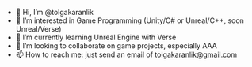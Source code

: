 - 👋 Hi, I’m @tolgakaranlik
- 👀 I’m interested in Game Programming (Unity/C# or Unreal/C++, soon Unreal/Verse)
- 🌱 I’m currently learning Unreal Engine with Verse
- 💞️ I’m looking to collaborate on game projects, especially AAA
- 📫 How to reach me: just send an email of tolgakaranlik@gmail.com

<!---
tolgakaranlik/tolgakaranlik is a ✨ special ✨ repository because its `README.md` (this file) appears on your GitHub profile.
You can click the Preview link to take a look at your changes.
--->
